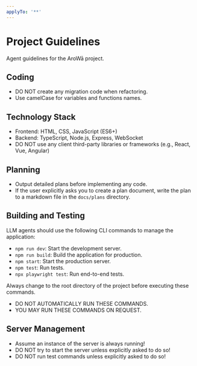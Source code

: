 ```yaml
---
applyTo: '**'
---
```


# Project Guidelines

Agent guidelines for the AroWā project.

## Coding

- DO NOT create any migration code when refactoring.
- Use camelCase for variables and functions names.

## Technology Stack

- Frontend: HTML, CSS, JavaScript (ES6+)
- Backend: TypeScript, Node.js, Express, WebSocket
- DO NOT use any client third-party libraries or frameworks (e.g., React, Vue, Angular)

## Planning

- Output detailed plans before implementing any code.
- If the user explicitly asks you to create a plan document, write the plan to a markdown file in the `docs/plans` directory.

## Building and Testing

LLM agents should use the following CLI commands to manage the application:

- `npm run dev`: Start the development server.
- `npm run build`: Build the application for production.
- `npm start`: Start the production server.
- `npm test`: Run tests.
- `npx playwright test`: Run end-to-end tests.

Always change to the root directory of the project before executing these commands.

- DO NOT AUTOMATICALLY RUN THESE COMMANDS.
- YOU MAY RUN THESE COMMANDS ON REQUEST.

## Server Management

- Assume an instance of the server is always running!
- DO NOT try to start the server unless explicitly asked to do so!
- DO NOT run test commands unless explicitly asked to do so!
